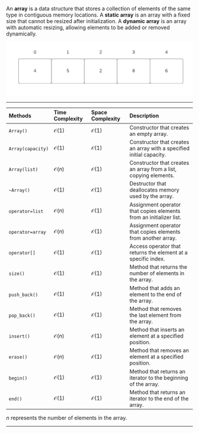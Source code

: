 An <b>array</b> is a data structure that stores a collection of elements of the same type in contiguous memory locations. A <b>static array</b> is an array with a fixed size that cannot be resized after initialization. A <b>dynamic array</b> is an array with automatic resizing, allowing elements to be added or removed dynamically.


<p align="center" width="100%">
    <img src="images/array.png"> 
</p>


---

<p align="center" width="100%">

| Methods | Time Complexity | Space Complexity | Description |
| :- | :- | :- | :- |
| `Array()` | $\mathcal{O}(1)$ | $\mathcal{O}(1)$ | Constructor that creates an empty array. |
| `Array(capacity)` | $\mathcal{O}(1)$ | $\mathcal{O}(1)$ | Constructor that creates an array with a specified initial capacity. |
| `Array(list)` | $\mathcal{O}(n)$ | $\mathcal{O}(1)$ | Constructor that creates an array from a list, copying elements. |
| `~Array()` | $\mathcal{O}(1)$ | $\mathcal{O}(1)$ | Destructor that deallocates memory used by the array. |
| `operator=list` | $\mathcal{O}(n)$ | $\mathcal{O}(1)$ | Assignment operator that copies elements from an initializer list. |
| `operator=array` | $\mathcal{O}(n)$ | $\mathcal{O}(1)$ | Assignment operator that copies elements from another array.|
| `operator[]` | $\mathcal{O}(1)$ | $\mathcal{O}(1)$ | Access operator that returns the element at a specific index. |
| `size()` | $\mathcal{O}(1)$ | $\mathcal{O}(1)$ | Method that returns the number of elements in the array. |
| `push_back()` | $\mathcal{O}(1)$ | $\mathcal{O}(1)$ | Method that adds an element to the end of the array. |
| `pop_back()` | $\mathcal{O}(1)$ | $\mathcal{O}(1)$ | Method that removes the last element from the array. |
| `insert()` | $\mathcal{O}(n)$ | $\mathcal{O}(1)$ |Method that inserts an element at a specified position. |
| `erase()` | $\mathcal{O}(n)$ | $\mathcal{O}(1)$ | Method that removes an element at a specified position. |
| `begin()` | $\mathcal{O}(1)$ | $\mathcal{O}(1)$ | Method that returns an iterator to the beginning of the array. |
| `end()` | $\mathcal{O}(1)$ | $\mathcal{O}(1)$ | Method that returns an iterator to the end of the array. |

</p>

$n$ represents the number of elements in the array.

---